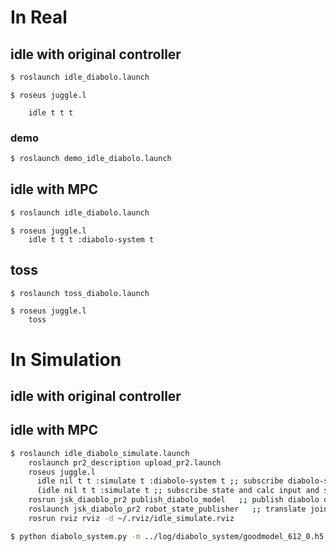 # In Real
## idle with original controller
```sh
$ roslaunch idle_diabolo.launch
```

```eus
$ roseus juggle.l

    idle t t t
```

### demo
```sh
$ roslaunch demo_idle_diabolo.launch
```

## idle with MPC
```sh
$ roslaunch idle_diabolo.launch
```

```eus
$ roseus juggle.l
    idle t t t :diabolo-system t
```

## toss
```sh
$ roslaunch toss_diabolo.launch
```

```eus
$ roseus juggle.l
    toss
```

# In Simulation
## idle with original controller

## idle with MPC
```sh
$ roslaunch idle_diabolo_simulate.launch
    roslaunch pr2_description upload_pr2.launch
    roseus juggle.l
      idle nil t t :simulate t :diabolo-system t ;; subscribe diabolo-system-input and send *ri*
      (idle nil t t :simulate t ;; subscribe state and calc input and send *ri*)
    rosrun jsk_diaoblo_pr2 publish_diabolo_model   ;; publish diabolo dae model
    roslaunch jsk_diabolo_pr2 robot_state_publisher   ;; translate joint_states to tf for RViz
    rosrun rviz rviz -d ~/.rviz/idle_simulate.rviz
```

```sh
$ python diabolo_system.py -m ../log/diabolo_system/goodmodel_612_0.h5 -a 1 ;; simulate(calc and publish next state) and optimize_input(calc and publish next input) 
```
